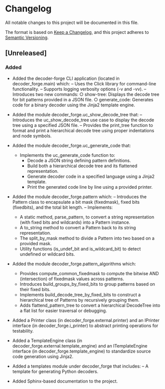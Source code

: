 # Changelog

All notable changes to this project will be documented in this file.

The format is based on [Keep a Changelog](https://keepachangelog.com/en/1.1.0/),
and this project adheres to [Semantic Versioning](https://semver.org/spec/v2.0.0.html).

## [Unreleased]

### Added

- Added the decoder-forge CLI application (located in decoder_forge.main) which:
  – Uses the Click library for command-line functionality.
  – Supports logging verbosity options (-v and -vv).
  – Introduces two new commands:
    ○ show-tree: Displays the decode tree for bit patterns provided in a JSON file.
    ○ generate_code: Generates code for a binary decoder using the Jinja2 template engine.

- Added the module decoder_forge.uc_show_decode_tree that:
  – Introduces the uc_show_decode_tree use case to display the decode tree using a specified JSON file.
  – Provides the print_tree function to format and print a hierarchical decode tree using proper indentations and node symbols.

- Added the module decoder_forge.uc_generate_code that:
  - Implements the uc_generate_code function to:
    - Decode a JSON string defining pattern definitions.
    - Build both a hierarchical decode tree and its flattened representation.
    - Generate decoder code in a specified language using a Jinja2 template.
    - Print the generated code line by line using a provided printer.

- Added the module decoder_forge.pattern which:
  – Introduces the Pattern class to encapsulate a bit mask (fixedmask), fixed bits (fixedbits), and the total bit length.
  – Implements:
    - A static method, parse_pattern, to convert a string representation (with fixed bits and wildcards) into a Pattern instance.
    - A to_string method to convert a Pattern back to its string representation.
    - The split_by_mask method to divide a Pattern into two based on a provided mask.
    - Utility functions (is_undef_bit and is_wildcard_bit) to detect undefined or wildcard bits.

- Added the module decoder_forge.pattern_algorithms which:
  - Provides compute_common_fixedmask to compute the bitwise AND (intersection) of fixedmask values across patterns.
  - Introduces build_groups_by_fixed_bits to group patterns based on their fixed bits.
  - Implements build_decode_tree_by_fixed_bits to construct a hierarchical tree of Patterns by recursively grouping them.
  - Adds flattend_pattern_tree to convert a hierarchical DecodeTree into a flat list for easier traversal or debugging.

- Added a Printer class (in decoder_forge.external.printer) and an IPrinter interface (in decoder_forge.i_printer) to abstract printing operations for testability.

- Added a TemplateEngine class (in decoder_forge.external.template_engine) and an ITemplateEngine interface (in decoder_forge.template_engine) to standardize source code generation using Jinja2.

- Added a templates module under decoder_forge that includes:
  – A template for generating Python decoders.

- Added Sphinx-based documentation to the project.
